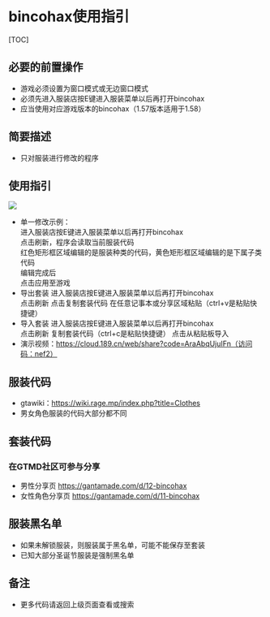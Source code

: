



# bincohax使用指引


[TOC]
##  必要的前置操作
- 游戏必须设置为窗口模式或无边窗口模式
- 必须先进入服装店按E键进入服装菜单以后再打开bincohax
- 应当使用对应游戏版本的bincohax（1.57版本适用于1.58）

##  简要描述

- 只对服装进行修改的程序





## 使用指引
![](assets/1-g/555-1.png=300-)
- 单一修改示例：<BR>
进入服装店按E键进入服装菜单以后再打开bincohax<BR>
点击刷新，程序会读取当前服装代码<BR>
红色矩形框区域编辑的是服装种类的代码，黄色矩形框区域编辑的是下属子类代码<BR>
编辑完成后<BR>
点击应用至游戏<BR>
- 导出套装
进入服装店按E键进入服装菜单以后再打开bincohax<BR>
点击刷新
点击复制套装代码
在任意记事本或分享区域粘贴（ctrl+v是粘贴快捷键）
- 导入套装
进入服装店按E键进入服装菜单以后再打开bincohax<BR>
点击刷新
复制套装代码（ctrl+c是粘贴快捷键）
点击从粘贴板导入
- 演示视频：https://cloud.189.cn/web/share?code=AraAbqUjuIFn（访问码：nef2）


## 服装代码
- gtawiki：https://wiki.rage.mp/index.php?title=Clothes<BR>
- 男女角色服装的代码大部分都不同

## 套装代码
### 在GTMD社区可参与分享
- 男性分享页 https://gantamade.com/d/12-bincohax
- 女性角色分享页 https://gantamade.com/d/11-bincohax

## 服装黑名单
- 如果未解锁服装，则服装属于黑名单，可能不能保存至套装
- 已知大部分圣诞节服装是强制黑名单



## 备注

- 更多代码请返回上级页面查看或搜索
